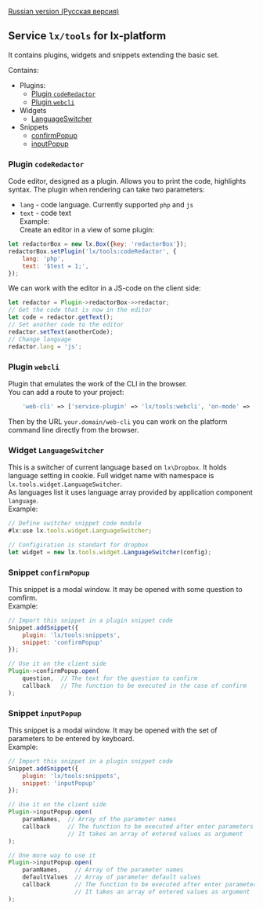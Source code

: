 [Russian version (Русская версия)](https://github.com/epicoon/lx-tools/blob/master/README-ru.md)

## Service `lx/tools` for lx-platform

It contains plugins, widgets and snippets extending the basic set.

Contains:
* Plugins:
    * [Plugin `codeRedactor`](#codeRedactor)
    * [Plugin `webcli`](#webcli)
* Widgets
	* [LanguageSwitcher](#w-LanguageSwitcher)
* Snippets
	* [confirmPopup](#b-confirmPopup)
	* [inputPopup](#b-inputPopup)

<a name="codeRedactor"><h3>Plugin `codeRedactor`</h3></a>
Code editor, designed as a plugin. Allows you to print the code, highlights syntax. The plugin when rendering can take two parameters:
* `lang` - code language. Currently supported `php` and `js`
* `text` - code text<br>
Example:<br>
Create an editor in a view of some plugin:
```js
let redactorBox = new lx.Box({key: 'redactorBox'});
redactorBox.setPlugin('lx/tools:codeRedactor', {
	lang: 'php',
	text: '$test = 1;',
});
```
We can work with the editor in a JS-code on the client side:
```js
let redactor = Plugin->redactorBox->>redactor;
// Get the code that is now in the editor
let code = redactor.getText();
// Set another code to the editor
redactor.setText(anotherCode);
// Change language
redactor.lang = 'js';
```


<a name="webcli"><h3>Plugin `webcli`</h3></a>
Plugin that emulates the work of the CLI in the browser.<br>
You can add a route to your project:
```php
	'web-cli' => ['service-plugin' => 'lx/tools:webcli', 'on-mode' => ['dev', 'test']],
```
Then by the URL `your.domain/web-cli` you can work on the platform command line directly from the browser.

<a name="w-LanguageSwitcher"><h3>Widget `LanguageSwitcher`</h3></a>
This is a switcher of current language based on `lx\Dropbox`. It holds language setting in cookie. Full widget name with namespace is `lx.tools.widget.LanguageSwitcher`.<br>
As languages list it uses language array provided by application component `language`.<br>
Example:
```js
// Define switcher snippet code module
#lx:use lx.tools.widget.LanguageSwitcher;

// Configiration is standart for dropbox
let widget = new lx.tools.widget.LanguageSwitcher(config);
```

<a name="b-confirmPopup"><h3>Snippet `confirmPopup`</h3></a>
This snippet is a modal window. It may be opened with some question to comfirm.<br>
Example:
```js
// Import this snippet in a plugin snippet code
Snippet.addSnippet({
	plugin: 'lx/tools:snippets',
	snippet: 'confirmPopup'
});
```
```js
// Use it on the client side
Plugin->confirmPopup.open(
	question,  // The text for the question to confirm
	callback   // The function to be executed in the case of confirm
);
```

<a name="b-inputPopup"><h3>Snippet `inputPopup`</h3></a>
This snippet is a modal window. It may be opened with the set of parameters to be entered by keyboard.<br>
Example:
```js
// Import this snippet in a plugin snippet code
Snippet.addSnippet({
	plugin: 'lx/tools:snippets',
	snippet: 'inputPopup'
});
```
```js
// Use it on the client side
Plugin->inputPopup.open(
	paramNames,  // Array of the parameter names
	callback     // The function to be executed after enter parameters
	             // It takes an array of entered values as argument
);

// One more way to use it
Plugin->inputPopup.open(
	paramNames,    // Array of the parameter names
	defaultValues  // Array of parameter default values
	callback       // The function to be executed after enter parameters
	               // It takes an array of entered values as argument
);
```
